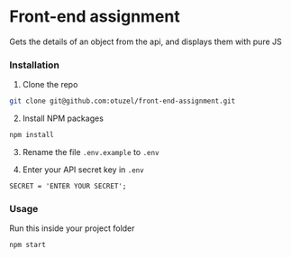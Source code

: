 # Front-end assignment
Gets the details of an object from the api, and displays them with pure JS
### Installation

1. Clone the repo
```sh
git clone git@github.com:otuzel/front-end-assignment.git
```
2. Install NPM packages
```sh
npm install
```
3. Rename the file `.env.example` to `.env`

4. Enter your API secret key in `.env`
```JS
SECRET = 'ENTER YOUR SECRET';
```

### Usage
Run this inside your project folder
```sh
npm start
```